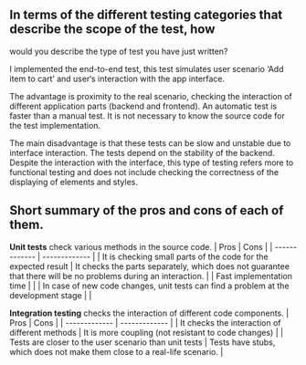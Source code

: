 ## In terms of the different testing categories that describe the scope of the test, how
would you describe the type of test you have just written?

I implemented the end-to-end test, this test simulates user scenario ‘Add item to cart’ and user‘s interaction with the app interface. 

The advantage is proximity to the real scenario, checking the interaction of different
application parts (backend and frontend). An automatic test is faster than a manual test. 
It is not necessary to know the source code for the test implementation.

The main disadvantage is that these tests can be slow and unstable due to interface interaction.
The tests depend on the stability of the backend. Despite the interaction with the interface, this type of testing refers more
to functional testing and does not include checking the correctness of the displaying of elements and styles.

## Short summary of the pros and cons of each of them.

**Unit tests** check various methods in the source code.
| Pros  | Cons |
| ------------- | ------------- |
| It is checking small parts of the code for the expected result | It checks the parts separately, which does not guarantee that there will be no problems during an interaction.  |
| Fast implementation time | |
|  In case of new code changes, unit tests can find a problem at the development stage |  |

**Integration testing** checks the interaction of different code components. 
| Pros  | Cons |
| ------------- | ------------- |
| It checks the interaction of different methods | It is more coupling (not resistant to code changes) |
| Tests are closer to the user scenario than unit tests |  Tests have stubs, which does not make them close to a real-life scenario. |
